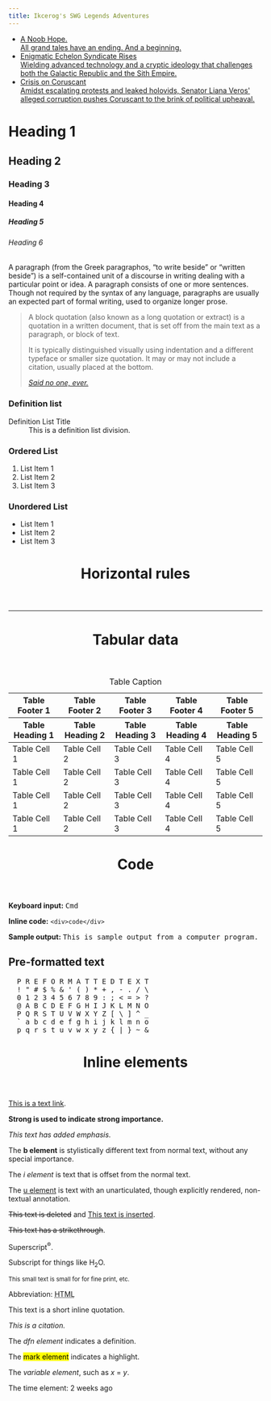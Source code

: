 ```yaml
---
title: Ikcerog's SWG Legends Adventures 
---
```


<div id="hero-section">
  <ul id="cards">
    <li class="card">
      <a href="https://ikcerog.github.io/Swglegends-adventures/2023/08/07/A-NOOB-HOPE.html" title="A Noob Hope.">
        <div class="image" style="background-image: url('assets/img/tatooine-interior.png');"></div>
        <div class="headline">A Noob Hope.</div>
        <div class="subhead">All grand tales have an ending. And a beginning.</div>
      </a>
    </li>
    <li class="card">
      <a href="https://google.com" title="Enigmatic Echelon Syndicate Rises">
        <div class="image" style="background-image: url('assets/img/faction.png');"></div>
        <div class="headline">Enigmatic Echelon Syndicate Rises</div>
        <div class="subhead">Wielding advanced technology and a cryptic ideology that challenges both the Galactic Republic and the Sith Empire.</div>
      </a>
    </li>
    <li class="card">
      <a href="https://google.com" title="Crisis on Coruscant">
        <div class="image" style="background-image: url('assets/img/coruscant.png');"></div>
        <div class="headline">Crisis on Coruscant</div>
        <div class="subhead">Amidst escalating protests and leaked holovids, Senator Liana Veros' alleged corruption pushes Coruscant to the brink of political upheaval.</div>
      </a>
    </li>
  </ul>
</div>
<div>
<div>

<h1 class="starter">Heading 1</h1>

<h2>Heading 2</h2>

<h3>Heading 3</h3>

<h4>Heading 4</h4>

<h5>Heading 5</h5>

<h6 class="ender">Heading 6</h6>

<div>

<p>A paragraph (from the Greek paragraphos, &ldquo;to write beside&rdquo; or &ldquo;written beside&rdquo;) is a self-contained unit of a discourse in writing dealing with a particular point or idea. A paragraph consists of one or more sentences. Though not required by the syntax of any language, paragraphs are usually an expected part of formal writing, used to organize longer prose.</p>
</div>

<blockquote>

<p>A block quotation (also known as a long quotation or extract) is a quotation in a written document, that is set off from the main text as a paragraph, or block of text.</p>

<p>It is typically distinguished visually using indentation and a different typeface or smaller size quotation. It may or may not include a citation, usually placed at the bottom.</p><cite><a href="#!">Said no one, ever.</a></cite></blockquote>

<h3>Definition list</h3>

<dl>
<dt>Definition List Title</dt>
<dd>This is a definition list division.</dd>
</dl>

<h3>Ordered List</h3>

<ol>
<li>List Item 1</li>
<li>List Item 2</li>
<li>List Item 3</li>
</ol>

<h3>Unordered List</h3>

<ul>
<li>List Item 1</li>
<li>List Item 2</li>
<li>List Item 3</li>
</ul>
<header>

<h1>Horizontal rules</h1>
</header>
<div>
<hr>
</div>
</div>
<header>

<h1>Tabular data</h1>
</header>

<table>
<thead>
<tr>
<th>Table Footer 1</th>
<th>Table Footer 2</th>
<th>Table Footer 3</th>
<th>Table Footer 4</th>
<th>Table Footer 5</th>
</tr>
</thead>
<caption>Table Caption</caption>
<thead>
<tr>
<th>Table Heading 1</th>
<th>Table Heading 2</th>
<th>Table Heading 3</th>
<th>Table Heading 4</th>
<th>Table Heading 5</th>
</tr>
</thead>
<tbody>
<tr>
<td>Table Cell 1</td>
<td>Table Cell 2</td>
<td>Table Cell 3</td>
<td>Table Cell 4</td>
<td>Table Cell 5</td>
</tr>
<tr>
<td>Table Cell 1</td>
<td>Table Cell 2</td>
<td>Table Cell 3</td>
<td>Table Cell 4</td>
<td>Table Cell 5</td>
</tr>
<tr>
<td>Table Cell 1</td>
<td>Table Cell 2</td>
<td>Table Cell 3</td>
<td>Table Cell 4</td>
<td>Table Cell 5</td>
</tr>
<tr>
<td>Table Cell 1</td>
<td>Table Cell 2</td>
<td>Table Cell 3</td>
<td>Table Cell 4</td>
<td>Table Cell 5</td>
</tr>
</tbody>
</table>
<header>

<h1>Code</h1>
</header>
<div>

<p><strong>Keyboard input:</strong> <kbd>Cmd</kbd></p>

<p><strong>Inline code:</strong> <code>&lt;div&gt;code&lt;/div&gt;</code></p>

<p><strong>Sample output:</strong> <samp>This is sample output from a computer program.</samp></p>

<h2>Pre-formatted text</h2><pre>  P R E F O R M A T T E D T E X T
  ! &quot; # $ % &amp; &#39; ( ) * + , - . / \
  0 1 2 3 4 5 6 7 8 9 : ; &lt; = &gt; ?
  @ A B C D E F G H I J K L M N O
  P Q R S T U V W X Y Z [ \ ] ^ _
  ` a b c d e f g h i j k l m n o
  p q r s t u v w x y z { | } ~ &amp;</pre></div>
<header>

<h1>Inline elements</h1>
</header>
<div>

<p><a href="#!">This is a text link</a>.</p>

<p><strong>Strong is used to indicate strong importance.</strong></p>

<p><em>This text has added emphasis.</em></p>

<p>The <strong>b element</strong> is stylistically different text from normal text, without any special importance.</p>

<p>The <em>i element</em> is text that is offset from the normal text.</p>

<p>The <u>u element</u> is text with an unarticulated, though explicitly rendered, non-textual annotation.</p>

<p><del>This text is deleted</del> and <ins>This text is inserted</ins>.</p>

<p><s>This text has a strikethrough</s>.</p>

<p>Superscript<sup>&reg;</sup>.</p>

<p>Subscript for things like H<sub>2</sub>O.</p>

<p><small>This small text is small for for fine print, etc.</small></p>

<p>Abbreviation: <abbr title="HyperText Markup Language">HTML</abbr></p>

<p>This text is a short inline quotation.</p>

<p><cite>This is a citation.</cite></p>

<p>The <dfn>dfn element</dfn> indicates a definition.</p>

<p>The
<mark>mark element</mark> indicates a highlight.</p>

<p>The
<var>variable element</var>, such as
<var>x</var> =
<var>y</var>.</p>

<p>The time element:
<time datetime="2013-04-06T12:32+00:00">2 weeks ago</time>
</p>
</div>
